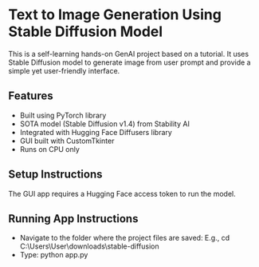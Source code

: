 # Text to Image Generation Using Stable Diffusion Model 

This is a self-learning hands-on GenAI project based on a tutorial. It uses Stable Diffusion model to generate image from user prompt and provide a simple yet user-friendly interface.

## Features
- Built using PyTorch library
- SOTA model (Stable Diffusion v1.4) from Stability AI
- Integrated with Hugging Face Diffusers library
- GUI built with CustomTkinter
- Runs on CPU only

## Setup Instructions
The GUI app requires a Hugging Face access token to run the model.

## Running App Instructions
- Navigate to the folder where the project files are saved:
E.g.,  cd C:\Users\User\downloads\stable-diffusion
- Type: python app.py
